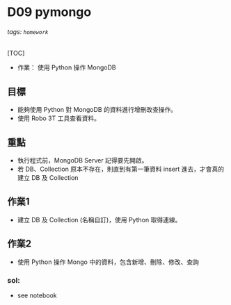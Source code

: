 # D09 pymongo
###### tags: `homework`
[TOC]
- 作業： 使用 Python 操作 MongoDB
## 目標
- 能夠使用 Python 對 MongoDB 的資料進行增刪改查操作。
- 使用 Robo 3T 工具查看資料。
## 重點
- 執行程式前，MongoDB Server 記得要先開啟。
- 若 DB、Collection 原本不存在，則直到有第一筆資料 insert 進去，才會真的建立 DB 及 Collection
## 作業1
- 建立 DB 及 Collection (名稱自訂)，使用 Python 取得連線。
## 作業2
- 使用 Python 操作 Mongo 中的資料，包含新增、刪除、修改、查詢
### sol:
- see notebook